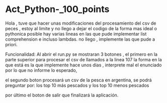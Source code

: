 # Act_Python-_100_points
Hola , tuve que hacer unas modificaciones del procesamiento del csv de peces ,
estoy al limite y no llego a dejar el codigo de la forma mas ideal o pythonica posible
hay varias lineas en las que pude implementar list comprehension e incluso lambdas.
no llego , implemente las que pude a priori. 

Funcionalidad: 
  Al abrir el run.py se mostraran 3 botones , el primero en la parte superior para procesar el csv de llamados a la linea 107
    la forma en la que está es la que implemente hace unos dias , interprete mal el enunciado por lo que no informe lo esperado,
    
  el segundo boton procesará un csv de la pesca en argentina, se podrá preguntar por: los top 10 más pescados y los top 10 menos pescados
  
  por último el boton de salir que finalizará la aplicación.
